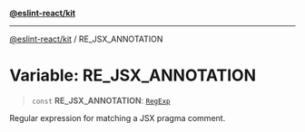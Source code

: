 [**@eslint-react/kit**](../README.md)

***

[@eslint-react/kit](../README.md) / RE\_JSX\_ANNOTATION

# Variable: RE\_JSX\_ANNOTATION

> `const` **RE\_JSX\_ANNOTATION**: [`RegExp`](https://developer.mozilla.org/docs/Web/JavaScript/Reference/Global_Objects/RegExp)

Regular expression for matching a JSX pragma comment.
